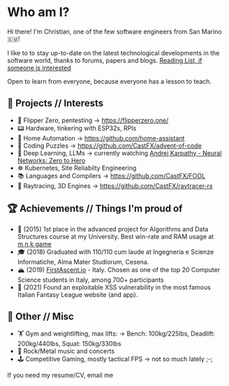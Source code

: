 # Who am I?
Hi there! I'm Christian, one of the few software engineers from San Marino 🇸🇲!

I like to to stay up-to-date on the latest technological developments in the software world, thanks to forums, papers and blogs.
[Reading List, if someone is interested](https://www.notion.so/christian-serra/Technical-Reading-List-df78dcff5d0f4c4a9ec1b1c32658767a?pvs=4)

Open to learn from everyone, because everyone has a lesson to teach.

## 📝 Projects // Interests
- 🐬 Flipper Zero, pentesting -> https://flipperzero.one/
- 📟 Hardware, tinkering with ESP32s, RPIs 
- 🏡 Home Automation -> https://github.com/home-assistant
- 🧩 Coding Puzzles -> https://github.com/CastFX/advent-of-code
- 🧠 Deep Learning, LLMs -> currently watching [Andrej Karpathy - Neural Networks: Zero to Hero](https://www.youtube.com/watch?v=VMj-3S1tku0&list=PLAqhIrjkxbuWI23v9cThsA9GvCAUhRvK)
- ☸️ Kubernetes, Site Reliabilty Engineering
- 📚 Languages and Compilers -> https://github.com/CastFX/FOOL
- 🌈 Raytracing, 3D Engines -> https://github.com/CastFX/raytracer-rs


## 🏆 Achievements // Things I'm proud of
- 🥇 (2015) 1st place in the advanced project for Algorithms and Data Structures course at my University. Best win-rate and RAM usage at [m,n,k game]( https://github.com/CastFX/MNK_Game)
- 🎓 (2018) Graduated with 110/110 cum laude at Ingegneria e Scienze Informatiche, Alma Mater Studiorum, Cesena.
- 🏔️ (2019) [FirstAscent.io](https://firstascent.io/) - Italy. Chosen as one of the top 20 Computer Science students in Italy, among 700+ participants
- 👾 (2021) Found an exploitable XSS vulnerability in the most famous Italian Fantasy League website (and app).


## 💈 Other // Misc
- 🏋 Gym and weightlifting, max lifts: -> Bench: 100kg/225lbs, Deadlift: 200kg/440lbs, Squat: 150kg/330lbs
- 🎸 Rock/Metal music and concerts
- 🕹️ Competitive Gaming, mostly tactical FPS -> not so much lately ;-;

If you need my resume/CV, email me
